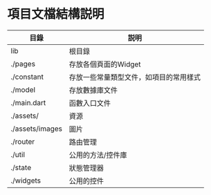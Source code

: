 # 項目文檔結構説明

| 目錄       | 説明                                   |
| ---------- | -------------------------------------- |
| lib        | 根目錄                                 |
| ./pages    | 存放各個頁面的Widget                   |
| ./constant | 存放一些常量類型文件，如項目的常用樣式 |
|./model|存放數據庫文件|
|./main.dart|函數入口文件|
|./assets/|資源|
|./assets/images|圖片|
|./router|路由管理|
|./util|公用的方法/控件庫|
|./state|狀態管理器|
|./widgets|公用的控件|

